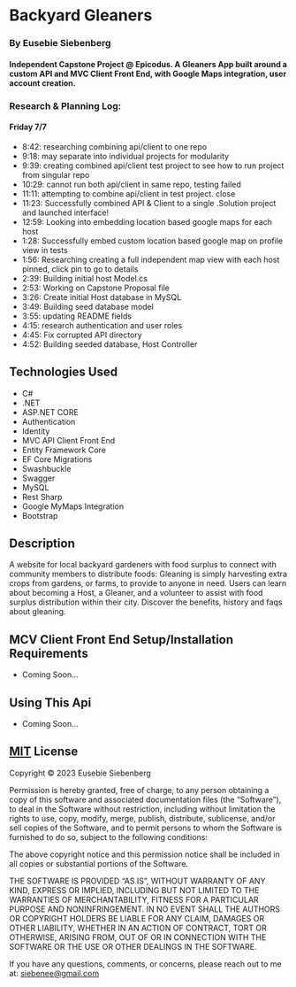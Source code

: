 # Backyard Gleaners

### By Eusebie Siebenberg

#### Independent Capstone Project @ Epicodus. A Gleaners App built around a custom API and MVC Client Front End, with Google Maps integration, user account creation.

### Research & Planning Log:
#### Friday 7/7
* 8:42: researching combining api/client to one repo
* 9:18: may separate into individual projects for modularity
* 9:39: creating combined api/client test project to see how to run project from singular repo
* 10:29: cannot run both api/client in same repo, testing failed
* 11:11: attempting to combine api/client in test project. close
* 11:23: Successfully combined API & Client to a single .Solution project and launched interface!
* 12:59: Looking into embedding location based google maps for each host
* 1:28: Successfully embed custom location based google map on profile view in tests
* 1:56: Researching creating a full independent map view with each host pinned, click pin to go to details
* 2:39: Building initial host Model.cs
* 2:53: Working on Capstone Proposal file
* 3:26: Create initial Host database in MySQL
* 3:49: Building seed database model
* 3:55: updating README fields
* 4:15: research authentication and user roles
* 4:45: Fix corrupted API directory
* 4:52: Building seeded database, Host Controller

## Technologies Used

* C#
* .NET
* ASP.NET CORE
* Authentication
* Identity
* MVC API Client Front End
* Entity Framework Core
* EF Core Migrations
* Swashbuckle
* Swagger
* MySQL
* Rest Sharp
* Google MyMaps Integration
* Bootstrap

## Description 

A website for local backyard gardeners with food surplus to connect with community members to distribute foods: Gleaning is simply harvesting extra crops from gardens, or farms, to provide to anyone in need. Users can learn about becoming a Host, a Gleaner, and a volunteer to assist with food surplus distribution within their city. Discover the benefits, history and faqs about gleaning. 

## MCV Client Front End Setup/Installation Requirements

* Coming Soon...

## Using This Api

* Coming Soon...


## [MIT](https://opensource.org/license/mit/) License 

Copyright © 2023 Eusebie Siebenberg

Permission is hereby granted, free of charge, to any person obtaining a copy of this software and associated documentation files (the “Software”), to deal in the Software without restriction, including without limitation the rights to use, copy, modify, merge, publish, distribute, sublicense, and/or sell copies of the Software, and to permit persons to whom the Software is furnished to do so, subject to the following conditions:

The above copyright notice and this permission notice shall be included in all copies or substantial portions of the Software.

THE SOFTWARE IS PROVIDED “AS IS”, WITHOUT WARRANTY OF ANY KIND, EXPRESS OR IMPLIED, INCLUDING BUT NOT LIMITED TO THE WARRANTIES OF MERCHANTABILITY, FITNESS FOR A PARTICULAR PURPOSE AND NONINFRINGEMENT. IN NO EVENT SHALL THE AUTHORS OR COPYRIGHT HOLDERS BE LIABLE FOR ANY CLAIM, DAMAGES OR OTHER LIABILITY, WHETHER IN AN ACTION OF CONTRACT, TORT OR OTHERWISE, ARISING FROM, OUT OF OR IN CONNECTION WITH THE SOFTWARE OR THE USE OR OTHER DEALINGS IN THE SOFTWARE.

If you have any questions, comments, or concerns, please reach out to me at: siebenee@gmail.com